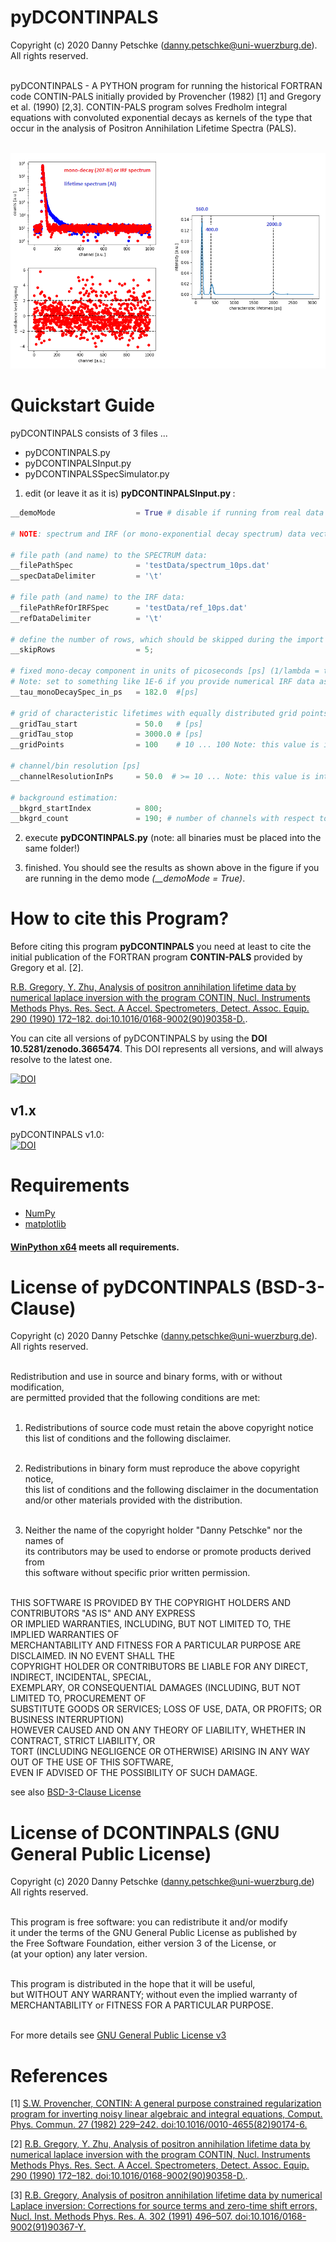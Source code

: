 # pyDCONTINPALS
Copyright (c) 2020 Danny Petschke (danny.petschke@uni-wuerzburg.de). All rights reserved.<br><br>

pyDCONTINPALS - A PYTHON program for running the historical FORTRAN code CONTIN-PALS initially provided by Provencher (1982) [1] and Gregory et al. (1990) [2,3]. CONTIN-PALS program solves Fredholm integral equations with convoluted exponential decays as kernels of the type that occur in the analysis of Positron Annihilation Lifetime Spectra (PALS).<br><br>

![demo](/demo.png)

# Quickstart Guide

pyDCONTINPALS consists of 3 files ...

- pyDCONTINPALS.py
- pyDCONTINPALSInput.py
- pyDCONTINPALSSpecSimulator.py

1. edit (or leave it as it is) <b>pyDCONTINPALSInput.py </b>:

```python
__demoMode                  = True # disable if running from real data

# NOTE: spectrum and IRF (or mono-exponential decay spectrum) data vectors require equal length!

# file path (and name) to the SPECTRUM data:
__filePathSpec              = 'testData/spectrum_10ps.dat'
__specDataDelimiter         = '\t'

# file path (and name) to the IRF data:
__filePathRefOrIRFSpec      = 'testData/ref_10ps.dat'
__refDataDelimiter          = '\t'

# define the number of rows, which should be skipped during the import (e.g. for ignoring the header entries):
__skipRows                  = 5;

# fixed mono-decay component in units of picoseconds [ps] (1/lambda = tau):
# Note: set to something like 1E-6 if you provide numerical IRF data as input
__tau_monoDecaySpec_in_ps   = 182.0  #[ps]

# grid of characteristic lifetimes with equally distributed grid points defining the resulting intensity spectrum
__gridTau_start             = 50.0   # [ps]
__gridTau_stop              = 3000.0 # [ps]
__gridPoints                = 100    # 10 ... 100 Note: this value is internally limited to 100 by CONTIN

# channel/bin resolution [ps]
__channelResolutionInPs     = 50.0  # >= 10 ... Note: this value is internally limited by CONTIN

# background estimation:
__bkgrd_startIndex          = 800;
__bkgrd_count               = 190; # number of channels with respect to the 'startIndex'
```
2. execute <b>pyDCONTINPALS.py</b> (note: all binaries must be placed into the same folder!)<br>

3. finished. You should see the results as shown above in the figure if you are running in the demo mode <i>(__demoMode = True)</i>.

# How to cite this Program?

Before citing this program <b>pyDCONTINPALS</b> you need at least to cite the initial publication of the FORTRAN program <b>CONTIN-PALS</b> provided by Gregory et al. [2].

[R.B. Gregory, Y. Zhu, Analysis of positron annihilation lifetime data by numerical laplace inversion with the program CONTIN, Nucl. Instruments Methods Phys. Res. Sect. A Accel. Spectrometers, Detect. Assoc. Equip. 290 (1990) 172–182. doi:10.1016/0168-9002(90)90358-D.](https://doi.org/10.1016/0168-9002(90)90358-D).

You can cite all versions of pyDCONTINPALS by using the <b>DOI 10.5281/zenodo.3665474</b>. This DOI represents all versions, and will always resolve to the latest one.<br>

[![DOI](https://zenodo.org/badge/DOI/10.5281/zenodo.3665474.svg)](https://doi.org/10.5281/zenodo.3665475)

## v1.x
pyDCONTINPALS v1.0:<br>[![DOI](https://zenodo.org/badge/DOI/10.5281/zenodo.3665475.svg)](https://doi.org/10.5281/zenodo.3665475)<br>

# Requirements
- [NumPy](http://www.numpy.org/) 
- [matplotlib](https://matplotlib.org/)<br>

#### [WinPython x64](https://sourceforge.net/projects/winpython/) meets all requirements. 

# License of pyDCONTINPALS (BSD-3-Clause)

Copyright (c) 2020 Danny Petschke (danny.petschke@uni-wuerzburg.de). All rights reserved.<br><br>

Redistribution and use in source and binary forms, with or without modification,<br> 
are permitted provided that the following conditions are met:<br><br>

 1. Redistributions of source code must retain the above copyright notice<br>
    this list of conditions and the following disclaimer.<br><br>

 2. Redistributions in binary form must reproduce the above copyright notice,<br> 
    this list of conditions and the following disclaimer in the documentation<br> 
    and/or other materials provided with the distribution.<br><br>

 3. Neither the name of the copyright holder "Danny Petschke" nor the names of<br> 
    its contributors may be used to endorse or promote products derived from <br>
    this software without specific prior written permission.<br><br>


 THIS SOFTWARE IS PROVIDED BY THE COPYRIGHT HOLDERS AND CONTRIBUTORS "AS IS" AND ANY EXPRESS<br> 
 OR IMPLIED WARRANTIES, INCLUDING, BUT NOT LIMITED TO, THE IMPLIED WARRANTIES OF<br> 
 MERCHANTABILITY AND FITNESS FOR A PARTICULAR PURPOSE ARE DISCLAIMED. IN NO EVENT SHALL THE<br> 
 COPYRIGHT HOLDER OR CONTRIBUTORS BE LIABLE FOR ANY DIRECT, INDIRECT, INCIDENTAL, SPECIAL,<br> 
 EXEMPLARY, OR CONSEQUENTIAL DAMAGES (INCLUDING, BUT NOT LIMITED TO, PROCUREMENT OF<br> 
 SUBSTITUTE GOODS OR SERVICES; LOSS OF USE, DATA, OR PROFITS; OR BUSINESS INTERRUPTION)<br> 
 HOWEVER CAUSED AND ON ANY THEORY OF LIABILITY, WHETHER IN CONTRACT, STRICT LIABILITY, OR<br> 
 TORT (INCLUDING NEGLIGENCE OR OTHERWISE) ARISING IN ANY WAY OUT OF THE USE OF THIS SOFTWARE,<br> 
 EVEN IF ADVISED OF THE POSSIBILITY OF SUCH DAMAGE.<br>
 
 see also [BSD-3-Clause License](https://opensource.org/licenses/BSD-3-Clause)
 
 # License of DCONTINPALS (GNU General Public License) 
 Copyright (c) 2020 Danny Petschke (danny.petschke@uni-wuerzburg.de) All rights reserved.<br><br>

<p align="justify">This program is free software: you can redistribute it and/or modify<br>
it under the terms of the GNU General Public License as published by<br>
the Free Software Foundation, either version 3 of the License, or<br>
(at your option) any later version.<br><br>

This program is distributed in the hope that it will be useful,<br>
but WITHOUT ANY WARRANTY; without even the implied warranty of<br>
MERCHANTABILITY or FITNESS FOR A PARTICULAR PURPOSE.<br><br></p>

For more details see [GNU General Public License v3](https://www.gnu.org/licenses/gpl-3.0)

# References 
[1] [S.W. Provencher, CONTIN: A general purpose constrained regularization program for inverting noisy linear algebraic and integral equations, Comput. Phys. Commun. 27 (1982) 229–242. doi:10.1016/0010-4655(82)90174-6.](https://doi.org/10.1016/0010-4655(82)90174-6)<br>

[2] [R.B. Gregory, Y. Zhu, Analysis of positron annihilation lifetime data by numerical laplace inversion with the program CONTIN, Nucl. Instruments Methods Phys. Res. Sect. A Accel. Spectrometers, Detect. Assoc. Equip. 290 (1990) 172–182. doi:10.1016/0168-9002(90)90358-D.](https://doi.org/10.1016/0168-9002(90)90358-D).<br>

[3] [R.B. Gregory, Analysis of positron annihilation lifetime data by numerical Laplace inversion: Corrections for source terms and zero-time shift errors, Nucl. Inst. Methods Phys. Res. A. 302 (1991) 496–507. doi:10.1016/0168-9002(91)90367-Y.](https://doi.org/10.1016/0168-9002(91)90367-Y)
